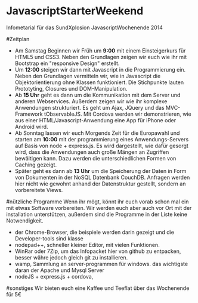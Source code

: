 JavascriptStarterWeekend
========================

Infometarial für das SundXplosion JavascriptWochenende 2014

#Zeitplan
* Am Samstag Beginnen wir Früh um **9:00** mit einem Einsteigerkurs für HTML5 und CSS3. Neben den Grundlagen zeigen wir euch wie ihr mit Bootstrap ein "responsive Design" erstellt.
* Um **12:00** steigen wir dann mit Javascript in die Programmierung ein. Neben den Grundlagen vermitteln wir, wie in Javascript die Objektorientierung ohne Klassen funktioniert. Die Stichpunkte lauten Prototyting, Closures und DOM-Manipulation.
* Ab **15 Uhr** geht es dann um die Kommunikation mit dem Server und anderen Webservices. Außerdem zeigen wir wie ihr komplexe Anwendungen strukturiert. Es geht um Ajax, JQuery und das MVC-Framework tObservableJS. Mit Cordova werden wir demonstrieren, wie aus einer HTML/Javascript-Anwendung eine App für iPhone oder Android wird.
* Ab Sonntag lassen wir euch Morgends Zeit für die Europawahl und starten am **10:00** mit der programmierung eines Anwendungs-Servers auf Basis von node + express.js. Es wird dargestellt, wie dafür gesorgt wird, dass die Anwendungen auch große Mängen an Zugriffen bewältigen kann. Dazu werden die unterschiedlichen Formen von Caching gezeigt.
* Später geht es dann ab **13 Uhr** um die Speicherung der Daten in Form von Dokumenten in der NoSQL Datenbank CouchDB. Anfragen werden hier nicht wie gewohnt anhand der Datenstruktur gestellt, sondern an vorbereitete Views.

#nützliche Programme
Wenn ihr mögt, könnt ihr euch vorab schon mal ein mit etwas Software vorbereiten. Wir werden euch aber auch vor Ort mit der installation unterstützen, außerdem sind die Programme in der Liste keine Notwendigkeit.

* der Chrome-Browser, die beispiele werden darin gezeigt und die Developer-tools sind klasse
* nodepad++, schneller kleiner Editor, mit vielen Funktionen. 
* WinRar oder 7Zip, um das Infopacket hier von github zu entpacken, besser währe jedoch gleich git zu installieren. 
* wamp, Sammlung an server-programmen für windows. das wichtigste daran der Apache und Mysql Server
* nodeJS + express.js + cordova, 


#sonstiges
Wir bieten euch eine Kaffee und Teeflat über das Wochenende für 5€


